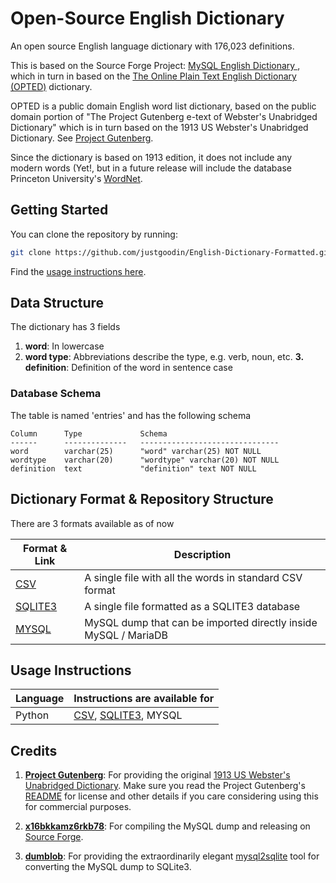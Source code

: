 # Open-Source English Dictionary

An open source English language dictionary with 176,023 definitions. 

This is based on the Source Forge Project: [MySQL English Dictionary ](https://sourceforge.net/projects/mysqlenglishdictionary/), which in turn in based on the [The Online Plain Text English Dictionary (OPTED)](http://www.mso.anu.edu.au/~ralph/OPTED/) dictionary.

OPTED is a public domain English word list dictionary, based on the public domain portion of "The Project Gutenberg e-text of Webster's Unabridged Dictionary" which is in turn based on the 1913 US Webster's Unabridged Dictionary. See [Project Gutenberg](https://www.gutenberg.org/). 

Since the dictionary is based on 1913 edition, it does not include any modern words (Yet!, but in a future release will include the database Princeton University's [WordNet](https://wordnet.princeton.edu/download/current-version).

## Getting Started

You can clone the repository by running:

```bash
git clone https://github.com/justgoodin/English-Dictionary-Formatted.git
```

Find the [usage instructions here](#Instructions).

## Data Structure

The dictionary has 3 fields

1. **word**: In lowercase
2. **word type**: Abbreviations describe the type, e.g. verb, noun, etc.
**3. definition**: Definition of the word in sentence case

### Database Schema

The table is named 'entries' and has the following schema

```sqlite
Column      Type             Schema
------      --------------   -------------------------------
word        varchar(25)      "word" varchar(25) NOT NULL
wordtype    varchar(20)      "wordtype" varchar(20) NOT NULL  
definition  text             "definition" text NOT NULL
```

## Dictionary Format & Repository Structure

There are 3 formats available as of now

| Format & Link                                                | Description                                                  |
| ------------------------------------------------------------ | ------------------------------------------------------------ |
| [CSV](https://github.com/justgoodin/English-Dictionary-Formatted/tree/main/csv) | A single file with all the words in standard CSV format      |
| [SQLITE3](https://github.com/justgoodin/English-Dictionary-Formatted/tree/main/sqlite3) | A single file formatted as a SQLITE3 database                |
| [MYSQL](https://github.com/justgoodin/English-Dictionary-Formatted/tree/main/mysql) | MySQL dump that can be imported directly inside MySQL / MariaDB |

## Usage Instructions

| Language | Instructions are available for                               |
| -------- | ------------------------------------------------------------ |
| Python   | [CSV](https://github.com/justgoodin/English-Dictionary-Formatted/blob/main/USAGE.md#csv), [SQLITE3](https://github.com/justgoodin/English-Dictionary-Formatted/blob/main/USAGE.md#sqlite3), MYSQL |

## Credits

1. **[Project Gutenberg](https://www.gutenberg.org/)**: For providing the original [1913 US Webster's Unabridged Dictionary](https://www.gutenberg.org/ebooks/29765). Make sure you read the Project Gutenberg's [README](https://www.gutenberg.org/files/29765/29765-ReadMe.txt) for license and other details if you care considering using this for commercial purposes.
2. **[x16bkkamz6rkb78](https://sourceforge.net/u/x16bkkamz6rkb78/profile/)**: For compiling the MySQL dump and releasing on [Source Forge](https://sourceforge.net/projects/mysqlenglishdictionary/).

3. **[dumblob](https://github.com/dumblob)**: For providing the extraordinarily elegant [mysql2sqlite](https://github.com/dumblob/mysql2sqlite) tool for converting the MySQL dump to SQLite3. 

